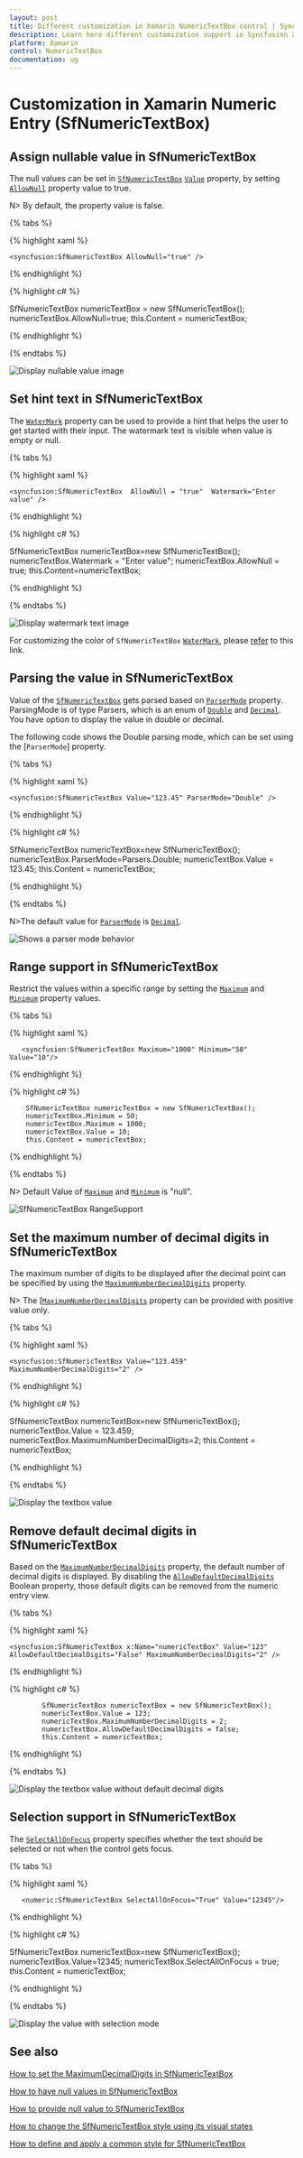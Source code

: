 ```yaml
---
layout: post
title: Different customization in Xamarin NumericTextBox control | Syncfusion
description: Learn here different customization support in Syncfusion Xamarin NumericTextBox (SfNumericTextBox) control and more.
platform: Xamarin
control: NumericTextBox
documentation: ug
---
```

# Customization in Xamarin Numeric Entry (SfNumericTextBox)

## Assign nullable value in SfNumericTextBox

The null values can be set in [`SfNumericTextBox`](https://help.syncfusion.com/cr/xamarin/Syncfusion.SfNumericTextBox.XForms.SfNumericTextBox.html) [`Value`](https://help.syncfusion.com/cr/xamarin/Syncfusion.SfNumericTextBox.XForms.SfNumericTextBox.html#Syncfusion_SfNumericTextBox_XForms_SfNumericTextBox_Value) property, by setting [`AllowNull`](https://help.syncfusion.com/cr/xamarin/Syncfusion.SfNumericTextBox.XForms.SfNumericTextBox.html#Syncfusion_SfNumericTextBox_XForms_SfNumericTextBox_AllowNull) property value to true.

N> By default, the property value is false.

{% tabs %}

{% highlight xaml %}

	<syncfusion:SfNumericTextBox AllowNull="true" />
	
{% endhighlight %}

{% highlight c# %}

SfNumericTextBox numericTextBox = new SfNumericTextBox();
numericTextBox.AllowNull=true;
this.Content = numericTextBox;

{% endhighlight %}

{% endtabs %}

![Display nullable value image](images/AllowNull.png)

## Set hint text in SfNumericTextBox

The [`WaterMark`](https://help.syncfusion.com/cr/xamarin/Syncfusion.SfNumericTextBox.XForms.SfNumericTextBox.html#Syncfusion_SfNumericTextBox_XForms_SfNumericTextBox_Watermark) property can be used to provide a hint that helps the user to get started with their input. The watermark text is visible when value is empty or null.

{% tabs %}

{% highlight xaml %}

	<syncfusion:SfNumericTextBox  AllowNull = "true"  Watermark="Enter value" />
	
{% endhighlight %}

{% highlight c# %}

SfNumericTextBox  numericTextBox=new SfNumericTextBox();
numericTextBox.Watermark = "Enter value";
numericTextBox.AllowNull = true;
this.Content=numericTextBox;
	
{% endhighlight %}

{% endtabs %}

![Display watermark text image](images/WaterMark.png)

For customizing the color of `SfNumericTextBox` [`WaterMark`](https://help.syncfusion.com/cr/xamarin/Syncfusion.SfNumericTextBox.XForms.SfNumericTextBox.html#Syncfusion_SfNumericTextBox_XForms_SfNumericTextBox_Watermark), please [refer](https://help.syncfusion.com/xamarin/sfnumerictextbox/colors) to this link.

## Parsing the value in SfNumericTextBox

Value of the [`SfNumericTextBox`](https://help.syncfusion.com/cr/xamarin/Syncfusion.SfNumericTextBox.XForms.SfNumericTextBox.html) gets parsed based on [`ParserMode`](https://help.syncfusion.com/cr/xamarin/Syncfusion.SfNumericTextBox.XForms.SfNumericTextBox.html#Syncfusion_SfNumericTextBox_XForms_SfNumericTextBox_ParserMode) property. ParsingMode is of type Parsers, which is an enum of [`Double`](https://help.syncfusion.com/cr/xamarin/Syncfusion.SfNumericTextBox.XForms.Parsers.html#Syncfusion_SfNumericTextBox_XForms_Parsers_Double) and [`Decimal`](https://help.syncfusion.com/cr/xamarin/Syncfusion.SfNumericTextBox.XForms.Parsers.html#Syncfusion_SfNumericTextBox_XForms_Parsers_Decimal). You have option to display the value in double or decimal. 

The following code shows the Double parsing mode, which can be set using the [`ParserMode`] property.

{% tabs %}

{% highlight xaml %}

	<syncfusion:SfNumericTextBox Value="123.45" ParserMode="Double" />
	
{% endhighlight %}

{% highlight c# %}

SfNumericTextBox numericTextBox=new SfNumericTextBox();
numericTextBox.ParserMode=Parsers.Double;
numericTextBox.Value = 123.45;
this.Content = numericTextBox;
	
{% endhighlight %}

{% endtabs %}

N>The default value for [`ParserMode`](https://help.syncfusion.com/cr/xamarin/Syncfusion.SfNumericTextBox.XForms.SfNumericTextBox.html#Syncfusion_SfNumericTextBox_XForms_SfNumericTextBox_ParserMode) is [`Decimal`](https://help.syncfusion.com/cr/xamarin/Syncfusion.SfNumericTextBox.XForms.Parsers.html#Syncfusion_SfNumericTextBox_XForms_Parsers_Decimal).

![Shows a parser mode behavior](images/value.png)

## Range support in SfNumericTextBox

Restrict the values within a specific range by setting the [`Maximum`](https://help.syncfusion.com/cr/xamarin/Syncfusion.SfNumericTextBox.XForms.SfNumericTextBox.html#Syncfusion_SfNumericTextBox_XForms_SfNumericTextBox_Maximum) and [`Minimum`](https://help.syncfusion.com/cr/xamarin/Syncfusion.SfNumericTextBox.XForms.SfNumericTextBox.html#Syncfusion_SfNumericTextBox_XForms_SfNumericTextBox_Minimum) property values.

{% tabs %}

{% highlight xaml %}

	   <syncfusion:SfNumericTextBox Maximum="1000" Minimum="50" Value="10"/>
	
{% endhighlight %}
	
{% highlight c# %}
	
        SfNumericTextBox numericTextBox = new SfNumericTextBox();
        numericTextBox.Minimum = 50;
        numericTextBox.Maximum = 1000;
        numericTextBox.Value = 10;
        this.Content = numericTextBox;
			
{% endhighlight %}

{% endtabs %}

N> Default Value of  [`Maximum`](https://help.syncfusion.com/cr/xamarin/Syncfusion.SfNumericTextBox.XForms.SfNumericTextBox.html#Syncfusion_SfNumericTextBox_XForms_SfNumericTextBox_Maximum) and [`Minimum`](https://help.syncfusion.com/cr/xamarin/Syncfusion.SfNumericTextBox.XForms.SfNumericTextBox.html#Syncfusion_SfNumericTextBox_XForms_SfNumericTextBox_Minimum) is "null".

![SfNumericTextBox RangeSupport](images/RangeSupport.gif)

## Set the maximum number of decimal digits in SfNumericTextBox

The maximum number of digits to be displayed after the decimal point can be specified by using the [`MaximumNumberDecimalDigits`](https://help.syncfusion.com/cr/xamarin/Syncfusion.SfNumericTextBox.XForms.SfNumericTextBox.html#Syncfusion_SfNumericTextBox_XForms_SfNumericTextBox_MaximumNumberDecimalDigits) property. 

N> The [[`MaximumNumberDecimalDigits`]([`MaximumNumberDecimalDigits`](https://help.syncfusion.com/cr/xamarin/Syncfusion.SfNumericTextBox.XForms.SfNumericTextBox.html#Syncfusion_SfNumericTextBox_XForms_SfNumericTextBox_MaximumNumberDecimalDigits)) property can be provided with positive value only.

{% tabs %}

{% highlight xaml %}

	<syncfusion:SfNumericTextBox Value="123.459" MaximumNumberDecimalDigits="2" />
	
{% endhighlight %}

{% highlight c# %}

SfNumericTextBox numericTextBox=new SfNumericTextBox();
numericTextBox.Value = 123.459;
numericTextBox.MaximumNumberDecimalDigits=2;
this.Content = numericTextBox;
  
{% endhighlight %}

{% endtabs %}

![Display the textbox value](images/MaximumNumberDecimalDigits.png)

## Remove default decimal digits in SfNumericTextBox

Based on the [`MaximumNumberDecimalDigits`](https://help.syncfusion.com/cr/xamarin/Syncfusion.SfNumericTextBox.XForms.SfNumericTextBox.html#Syncfusion_SfNumericTextBox_XForms_SfNumericTextBox_MaximumNumberDecimalDigits) property, the default number of decimal digits is displayed. By disabling the [`AllowDefaultDecimalDigits`](https://help.syncfusion.com/cr/xamarin/Syncfusion.SfNumericTextBox.XForms.SfNumericTextBox.html#Syncfusion_SfNumericTextBox_XForms_SfNumericTextBox_AllowDefaultDecimalDigits) Boolean property, those default digits can be removed from the numeric entry view.

{% tabs %}

{% highlight xaml %}

	<syncfusion:SfNumericTextBox x:Name="numericTextBox" Value="123" AllowDefaultDecimalDigits="False" MaximumNumberDecimalDigits="2" />
	
{% endhighlight %}

{% highlight c# %}

            SfNumericTextBox numericTextBox = new SfNumericTextBox();
            numericTextBox.Value = 123;
            numericTextBox.MaximumNumberDecimalDigits = 2;
            numericTextBox.AllowDefaultDecimalDigits = false;
            this.Content = numericTextBox;
  
{% endhighlight %}

{% endtabs %}

![Display the textbox value without default decimal digits](images/AllowDefaultDecimalDigits.png)

## Selection support in SfNumericTextBox

The [`SelectAllOnFocus`](https://help.syncfusion.com/cr/xamarin/Syncfusion.SfNumericTextBox.XForms.SfNumericTextBox.html#Syncfusion_SfNumericTextBox_XForms_SfNumericTextBox_SelectAllOnFocus) property specifies whether the text should be selected or not when the control gets focus.

{% tabs %}

{% highlight xaml %}

       <numeric:SfNumericTextBox SelectAllOnFocus="True" Value="12345"/>
	
{% endhighlight %}

{% highlight c# %}
 
SfNumericTextBox numericTextBox=new SfNumericTextBox();
numericTextBox.Value=12345;
numericTextBox.SelectAllOnFocus = true;
this.Content = numericTextBox;

{% endhighlight %}

{% endtabs %}

![Display the value with selection mode](images/SelectAllOnFocus.PNG)

## See also

[How to set the MaximumDecimalDigits in SfNumericTextBox](https://www.syncfusion.com/kb/7593/how-to-set-the-maximumdecimaldigits-in-numerictextbox)

[How to have null values in SfNumericTextBox](https://www.syncfusion.com/kb/7594/how-to-have-null-values-in-numerictextbox)

[How to provide null value to SfNumericTextBox](https://www.syncfusion.com/kb/7061/how-to-provide-null-value-to-numerictextbox)

[How to change the SfNumericTextBox style using its visual states]( https://www.syncfusion.com/kb/11785/how-to-change-the-xamarin-forms-numeric-textbox-style-using-its-visual-states)

[How to define and apply a common style for SfNumericTextBox]( https://www.syncfusion.com/kb/11670/how-to-define-and-apply-a-common-style-for-sfnumerictextbox-in-xamarin-forms)

